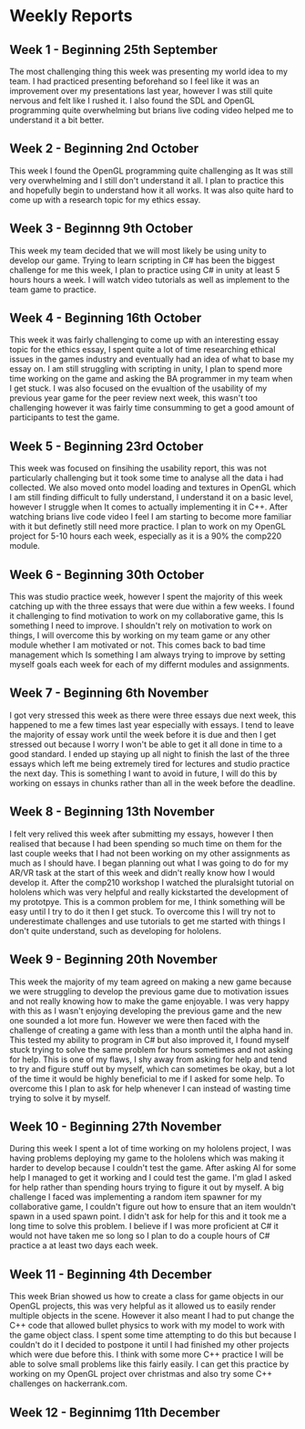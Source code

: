 # Weekly Reports

## Week 1 - Beginning 25th September
The most challenging thing this week was presenting my world idea to my team. I had practiced presenting beforehand so I feel like it was an improvement over my presentations last year, however I was still quite nervous and felt like I rushed it. I also found the SDL and OpenGL programming quite overwhelming but brians live coding video helped me to understand it a bit better.

## Week 2 - Beginning 2nd October
This week I found the OpenGL programming quite challenging as It was still very overwhelming and I still don't understand it all. I plan to practice this and hopefully begin to understand how it all works. It was also quite hard to come up with a research topic for my ethics essay.

## Week 3 - Beginnng 9th October
This week my team decided that we will most likely be using unity to develop our game. Trying to learn scripting in C# has been the biggest challenge for me this week, I plan to practice using C# in unity at least 5 hours hours a week. I will watch video tutorials as well as implement to the team game to practice.

## Week 4 - Beginning 16th October
This week it was fairly challenging to come up with an interesting essay topic for the ethics essay, I spent quite a lot of time researching ethical issues in the games industry and eventually had an idea of what to base my essay on. I am still struggling with scripting in unity, I plan to spend more time working on the game and asking the BA programmer in my team when I get stuck. I was also focused on the evualtion of the usability of my previous year game for the peer review next week, this wasn't too challenging however it was fairly time consumming to get a good amount of participants to test the game.

## Week 5 - Beginning 23rd October
This week was focused on finsihing the usability report, this was not particularly challenging but it took some time to analyse all the data i had collected. We also moved onto model loading and textures in OpenGL which I am still finding difficult to fully understand, I understand it on a basic level, however I struggle when It comes to actually implementing it in C++. After watching brians live code video I feel I am starting to become more familiar with it but definetly still need more practice. I plan to work on my OpenGL project for 5-10 hours each week, especially as it is a 90% the comp220 module. 

## Week 6 - Beginning 30th October
This was studio practice week, however I spent the majority of this week catching up with the three essays that were due within a few weeks. I found it challenging to find motivation to work on my collaborative game, this Is something I need to improve. I shouldn't rely on motivation to work on things, I will overcome this by working on my team game or any other module whether I am motivated or not. This comes back to bad time management which Is something I am always trying to improve by setting myself goals each week for each of my differnt modules and assignments.

## Week 7 - Beginning 6th November
I got very stressed this week as there were three essays due next week, this happened to me a few times last year especially with essays. I tend to leave the majority of essay work until the week before it is due and then I get stressed out because I worry I won't be able to get it all done in time to a good standard. I ended up staying up all night to finish the last of the three essays which left me being extremely tired for lectures and studio practice the next day. This is something I want to avoid in future, I will do this by working on essays in chunks rather than all in the week before the deadline. 

## Week 8 - Beginning 13th November
I felt very relived this week after submitting my essays, however I then realised that because I had been spending so much time on them for the last couple weeks that I had not been working on my other assignments as much as I should have. I began planning out what I was going to do for my AR/VR task at the start of this week and didn't really know how I would develop it. After the comp210 workshop I watched the pluralsight tutorial on hololens which was very helpful and really kickstarted the development of my prototpye. This is a common problem for me, I think something will be easy until I try to do it then I get stuck. To overcome this I will try not to underestimate challenges and use tutorials to get me started with things I don't quite understand, such as developing for hololens.

## Week 9 - Beginning 20th November
This week the majority of my team agreed on making a new game because we were struggling to develop the previous game due to motivation issues and not really knowing how to make the game enjoyable. I was very happy with this as I wasn't enjoying developing the previous game and the new one sounded a lot more fun. However we were then faced with the challenge of creating a game with less than a month until the alpha hand in. This tested my ability to program in C# but also improved it, I found myself stuck trying to solve the same problem for hours sometimes and not asking for help. This is one of my flaws, I shy away from asking for help and tend to try and figure stuff out by myself, which can sometimes be okay, but a lot of the time it would be highly beneficial to me if I asked for some help. To overcome this I plan to ask for help whenever I can instead of wasting time trying to solve it by myself.

## Week 10 - Beginning 27th November
During this week I spent a lot of time working on my hololens project, I was having problems deploying my game to the hololens which was making it harder to develop because I couldn't test the game. After asking Al for some help I managed to get it working and I could test the game. I'm glad I asked for help rather than spending hours trying to figure it out by myself. A big challenge I faced was implementing a random item spawner for my collaborative game, I couldn't figure out how to ensure that an item wouldn't spawn in a used spawn point. I didn't ask for help for this and it took me a long time to solve this problem. I believe if I was more proficient at C# it would not have taken me so long so I plan to do a couple hours of C# practice a at least two days each week. 

## Week 11 - Beginning 4th December
This week Brian showed us how to create a class for game objects in our OpenGL projects, this was very helpful as it allowed us to easily render multiple objects in the scene. However it also meant I had to put change the C++ code that allowed bullet physics to work with my model to work with the game object class. I spent some time attempting to do this but because I couldn't do it I decided to postpone it until I had finished my other projects which were due before this. I think with some more C++ practice I will be able to solve small problems like this fairly easily. I can get this practice by working on my OpenGL project over christmas and also try some C++ challenges on hackerrank.com.

## Week 12 - Beginnimg 11th December


